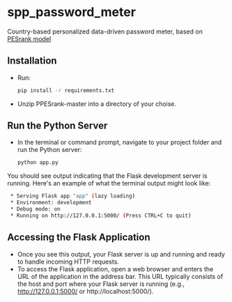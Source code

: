 # spp_password_meter
Country-based personalized data-driven password meter, based on [PESrank model](https://github.com/lirondavid/PESrank)
## Installation
* Run:
  ```bash
  pip install -r requirements.txt
  ```
* Unzip PPESrank-master into a directory of your choise.

## Run the Python Server
* In the terminal or command prompt, navigate to your project folder and run the Python server:
  ```bash
  python app.py
  ```
You should see output indicating that the Flask development server is running.
Here's an example of what the terminal output might look like:
```bash
 * Serving Flask app "app" (lazy loading)
 * Environment: development
 * Debug mode: on
 * Running on http://127.0.0.1:5000/ (Press CTRL+C to quit)
```
## Accessing the Flask Application
* Once you see this output, your Flask server is up and running and ready to handle incoming HTTP requests.
* To access the Flask application, open a web browser and enters the URL of the application in the address bar.
  This URL typically consists of the host and port where your Flask server is running (e.g., http://127.0.0.1:5000/ or http://localhost:5000/).
